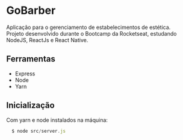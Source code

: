<h1>GoBarber</h1>
<p>
Aplicação para o gerenciamento de estabelecimentos de estética.</br>
Projeto desenvolvido durante o Bootcamp da Rocketseat, estudando NodeJS, ReactJs e React Native.
</p>

<h2>Ferramentas</h2>
<ul>
  <li>Express</li>
  <li>Node</li>
  <li>Yarn</li>
</ul>

<h2>Inicialização</h2>
<p>
Com yarn e node instalados na máquina:
</p>

```js
  $ node src/server.js
```

